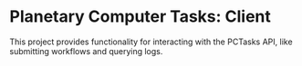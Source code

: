 # Planetary Computer Tasks: Client

This project provides functionality for interacting with the PCTasks API, like submitting workflows and querying logs.

